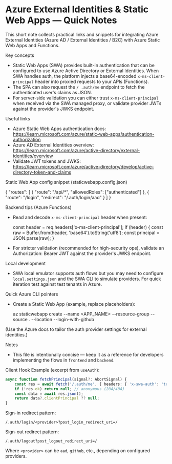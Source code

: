 # Azure External Identities & Static Web Apps — Quick Notes

This short note collects practical links and snippets for integrating Azure External Identities (Azure AD / External Identities / B2C) with Azure Static Web Apps and Functions.

Key concepts

- Static Web Apps (SWA) provides built-in authentication that can be configured to use Azure Active Directory or External Identities. When SWA handles auth, the platform injects a base64-encoded `x-ms-client-principal` header into proxied requests to your APIs (Functions).
- The SPA can also request the `/ .auth/me` endpoint to fetch the authenticated user's claims as JSON.
- For server-side validation you can either trust `x-ms-client-principal` when received via the SWA managed proxy, or validate provider JWTs against the provider's JWKS endpoint.

Useful links

- Azure Static Web Apps authentication docs: https://learn.microsoft.com/azure/static-web-apps/authentication-authorization
- Azure AD External Identities overview: https://learn.microsoft.com/azure/active-directory/external-identities/overview
- Validate JWT tokens and JWKS: https://learn.microsoft.com/azure/active-directory/develop/active-directory-token-and-claims

Static Web App config snippet (staticwebapp.config.json)

{
"routes": [
{
"route": "/api/\*",
"allowedRoles": ["authenticated"]
},
{
"route": "/login",
"redirect": "/.auth/login/aad"
}
]
}

Backend tips (Azure Functions)

- Read and decode `x-ms-client-principal` header when present:

    const header = req.headers['x-ms-client-principal'];
    if (header) {
    const raw = Buffer.from(header, 'base64').toString('utf8');
    const principal = JSON.parse(raw);
    }

- For stricter validation (recommended for high-security ops), validate an Authorization: Bearer <token> JWT against the provider's JWKS endpoint.

Local development

- SWA local emulator supports auth flows but you may need to configure `local.settings.json` and the SWA CLI to simulate providers. For quick iteration test against test tenants in Azure.

Quick Azure CLI pointers

- Create a Static Web App (example, replace placeholders):

    az staticwebapp create --name <APP_NAME> --resource-group <RG> --source . --location <REGION> --login-with-github

(Use the Azure docs to tailor the auth provider settings for external identities.)

Notes

- This file is intentionally concise — keep it as a reference for developers implementing the flows in `frontend` and `backend`.

Client Hook Example (excerpt from `useAuth`):

```ts
async function fetchPrincipal(signal?: AbortSignal) {
    const res = await fetch('/.auth/me', { headers: { 'x-swa-auth': 'true' }, signal });
    if (!res.ok) return null; // anonymous (204/404)
    const data = await res.json();
    return data?.clientPrincipal ?? null;
}
```

Sign-in redirect pattern:

```
/.auth/login/<provider>?post_login_redirect_uri=/
```

Sign-out redirect pattern:

```
/.auth/logout?post_logout_redirect_uri=/
```

Where `<provider>` can be `aad`, `github`, etc., depending on configured providers.
